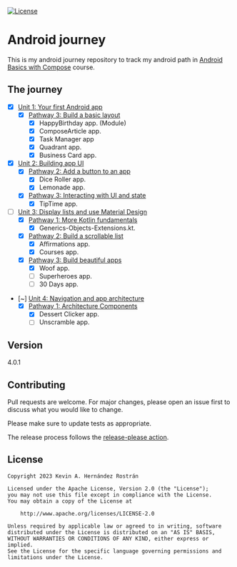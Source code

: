 [![License](https://img.shields.io/badge/License-Apache%202.0-blue.svg)](https://choosealicense.com/licenses/apache-2.0/)

# Android journey

This is my android journey repository to track my android path in [Android Basics with Compose](https://developer.android.com/courses/android-basics-compose/course) course.

## The journey

- [x] [Unit 1: Your first Android app](https://developer.android.com/courses/android-basics-compose/unit-1)
  - [x] [Pathway 3: Build a basic layout](https://developer.android.com/courses/pathways/android-basics-compose-unit-1-pathway-3)
    - [x] HappyBirthday app. (Module)
    - [x] ComposeArticle app.
    - [x] Task Manager app
    - [x] Quadrant app.
    - [x] Business Card app.
- [x] [Unit 2: Building app UI](https://developer.android.com/courses/android-basics-compose/unit-2)
  - [x] [Pathway 2: Add a button to an app](https://developer.android.com/courses/pathways/android-basics-compose-unit-2-pathway-2)
    - [x] Dice Roller app.
    - [x] Lemonade app.
  - [x] [Pathway 3: Interacting with UI and state](https://developer.android.com/courses/pathways/android-basics-compose-unit-2-pathway-3)
    - [x] TipTime app.

- [ ] [Unit 3: Display lists and use Material Design](https://developer.android.com/courses/android-basics-compose/unit-3)
  - [x] [Pathway 1: More Kotlin fundamentals](https://developer.android.com/courses/pathways/android-basics-compose-unit-3-pathway-1)
    - [x] Generics-Objects-Extensions.kt.
  - [x] [Pathway 2: Build a scrollable list](https://developer.android.com/courses/pathways/android-basics-compose-unit-3-pathway-2)
    - [x] Affirmations app.
    - [x] Courses app.
  - [x] [Pathway 3: Build beautiful apps](https://developer.android.com/courses/pathways/android-basics-compose-unit-3-pathway-3)
    - [x] Woof app.
    - [ ] Superheroes app.
    - [ ] 30 Days app.

- [~] [Unit 4: Navigation and app architecture](https://developer.android.com/courses/android-basics-compose/unit-4)
  - [x] [Pathway 1: Architecture Components](https://developer.android.com/courses/pathways/android-basics-compose-unit-4-pathway-1)
    - [x] Dessert Clicker app.
    - [ ] Unscramble app.

## Version

4.0.1 <!-- {x-release-please-version} -->
## Contributing

Pull requests are welcome. For major changes, please open an issue first
to discuss what you would like to change.

Please make sure to update tests as appropriate.

The release process follows the [release-please action](https://github.com/google-github-actions/release-please-action).

## License

```
Copyright 2023 Kevin A. Hernández Rostrán

Licensed under the Apache License, Version 2.0 (the "License");
you may not use this file except in compliance with the License.
You may obtain a copy of the License at

    http://www.apache.org/licenses/LICENSE-2.0

Unless required by applicable law or agreed to in writing, software
distributed under the License is distributed on an "AS IS" BASIS,
WITHOUT WARRANTIES OR CONDITIONS OF ANY KIND, either express or implied.
See the License for the specific language governing permissions and
limitations under the License.
```